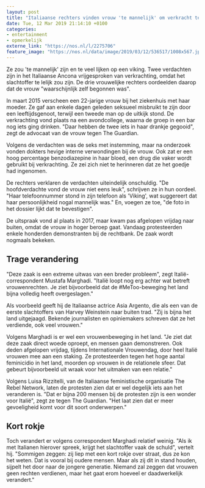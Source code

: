 ```yaml
---
layout: post
title: "Italiaanse rechters vinden vrouw 'te mannelijk' om verkracht te worden"
date: Tue, 12 Mar 2019 21:14:10 +0100
categories: 
- entertainment 
- opmerkelijk 
externe_link: "https://nos.nl/l/2275706"
feature_image: "https://nos.nl/data/image/2019/03/12/536517/1008x567.jpg"
---
```


<p>Ze zou 'te mannelijk' zijn en te veel lijken op een viking. Twee verdachten zijn in het Italiaanse Ancona vrijgesproken van verkrachting, omdat het slachtoffer te lelijk zou zijn. De drie vrouwelijke rechters oordeelden daarop dat de vrouw "waarschijnlijk zelf begonnen was".</p>
<p>In maart 2015 verscheen een 22-jarige vrouw bij het ziekenhuis met haar moeder. Ze gaf aan enkele dagen geleden seksueel misbruikt te zijn door een leeftijdsgenoot, terwijl een tweede man op de uitkijk stond. De verkrachting vond plaats na een avondcollege, waarna de groep in een bar nog iets ging drinken. "Daar hebben de twee iets in haar drankje gegooid", zegt de advocaat van de vrouw tegen The Guardian.</p>
<p>Volgens de verdachten was de seks met instemming, maar na onderzoek vonden dokters hevige interne verwondingen bij de vrouw. Ook zat er een hoog percentage benzodiazepine in haar bloed, een drug die vaker wordt gebruikt bij verkrachting. Ze zei zich niet te herinneren dat ze het goedje had ingenomen.</p>
<p>De rechters verklaren de verdachten uiteindelijk onschuldig. "De hoofdverdachte vond de vrouw niet eens leuk", schrijven ze in hun oordeel. "Haar telefoonnummer stond in zijn telefoon als 'Viking', wat suggereert dat haar persoonlijkheid nogal mannelijk was." En, voegen ze toe, "de foto in het dossier lijkt dat te bevestigen".</p>
<p>De uitspraak vond al plaats in 2017, maar kwam pas afgelopen vrijdag naar buiten, omdat de vrouw in hoger beroep gaat. Vandaag protesteerden enkele honderden demonstranten bij de rechtbank. De zaak wordt nogmaals bekeken.</p>
<h2>Trage verandering</h2>
<p>"Deze zaak is een extreme uitwas van een breder probleem", zegt Italië-correspondent Mustafa Marghadi. "Italië loopt nog erg achter wat betreft vrouwenrechten. Je ziet bijvoorbeeld dat de #MeToo-beweging het land bijna volledig heeft overgeslagen."</p>
<p>Als voorbeeld geeft hij de Italiaanse actrice Asia Argento, die als een van de eerste slachtoffers van Harvey Weinstein naar buiten trad. "Zij is bijna het land uitgejaagd. Bekende journalisten en opiniemakers schreven dat ze het verdiende, ook veel vrouwen."</p>
<p>Volgens Marghadi is er wel een vrouwenbeweging in het land. "Je ziet dat deze zaak direct woede oproept, en mensen gaan demonstreren. Ook deden afgelopen vrijdag, tijdens Internationale Vrouwendag, door heel Italië vrouwen mee aan een staking. Ze protesteerden tegen het hoge aantal feminicidio in het land, moorden op vrouwen in de relationele sfeer. Dat gebeurt bijvoorbeeld uit wraak voor het uitmaken van een relatie."</p>
<p>Volgens Luisa Rizzitelli, van de Italiaanse feministische organisatie The Rebel Network, laten de protesten zien dat er wel degelijk iets aan het veranderen is. "Dat er bijna 200 mensen bij de protesten zijn is een wonder voor Italië", zegt ze tegen The Guardian. "Het laat zien dat er meer gevoeligheid komt voor dit soort onderwerpen."</p>
<h2>Kort rokje</h2>
<p>Toch verandert er volgens correspondent Marghadi relatief weinig. "Als ik met Italianen hierover spreek, krijgt het slachtoffer vaak de schuld", vertelt hij. "Sommigen zeggen: zij liep met een kort rokje over straat, dus ze kon het weten. Dat is vooral bij oudere mensen. Maar als zij dit in stand houden, sijpelt het door naar de jongere generatie. Niemand zal zeggen dat vrouwen geen rechten verdienen, maar het gaat erom hoeveel er daadwerkelijk verandert."</p>
